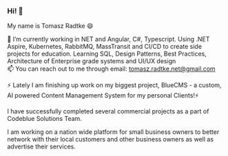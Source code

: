 ### Hi! 👋 <br>
My name is Tomasz Radtke 😄 <br>

🌱 I’m currently working in NET and Angular, C#, Typescript.
Using .NET Aspire, Kubernetes, RabbitMQ, MassTransit and CI/CD to create side projects for education.
Learning SQL, Design Patterns, 
 Best Practices, Architecture of Enterprise grade systems and UI/UX design <br>
📫 You can reach out to me through email: tomasz.radtke.net@gmail.com

⚡ Lately I am finishing up work on my biggest project, BlueCMS - a custom, AI powered Content Management System for my personal Clients!⚡

I have successfully completed several commercial projects as a part of Codeblue Solutions Team.

I am working on a nation wide platform for small business owners to better network with their local customers and other business owners as well as advertise their services.
<!--
**RadtkeTomasz/RadtkeTomasz** is a ✨ _special_ ✨ repository because its `README.md` (this file) appears on your GitHub profile.

Here are some ideas to get you started:

- 🔭 I’m currently working on ...
- 
- 👯 I’m looking to collaborate on ...
- 🤔 I’m looking for help with ...
- 💬 Ask me about ...
-  ...
-  Pronouns: ...
- 
-->
